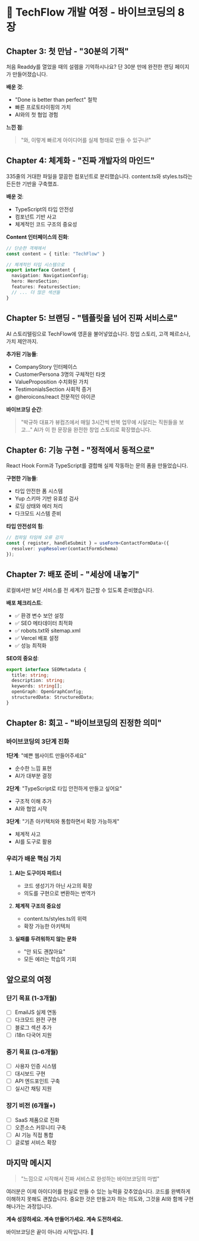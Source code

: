 # 🚀 TechFlow 개발 여정 - 바이브코딩의 8장

## Chapter 3: 첫 만남 - "30분의 기적"

처음 Readdy를 열었을 때의 설렘을 기억하시나요? 단 30분 만에 완전한 랜딩 페이지가 만들어졌습니다.

**배운 것**:
- "Done is better than perfect" 철학
- 빠른 프로토타이핑의 가치
- AI와의 첫 협업 경험

**느낀 점**:
> "와, 이렇게 빠르게 아이디어를 실제 형태로 만들 수 있구나!"

## Chapter 4: 체계화 - "진짜 개발자의 마인드"

335줄의 거대한 파일을 깔끔한 컴포넌트로 분리했습니다. content.ts와 styles.ts라는 든든한 기반을 구축했죠.

**배운 것**:
- TypeScript의 타입 안전성
- 컴포넌트 기반 사고
- 체계적인 코드 구조의 중요성

**Content 인터페이스의 진화**:
```typescript
// 단순한 객체에서
const content = { title: "TechFlow" }

// 체계적인 타입 시스템으로
export interface Content {
  navigation: NavigationConfig;
  hero: HeroSection;
  features: FeaturesSection;
  // ... 더 많은 섹션들
}
```

## Chapter 5: 브랜딩 - "템플릿을 넘어 진짜 서비스로"

AI 스토리텔링으로 TechFlow에 영혼을 불어넣었습니다. 창업 스토리, 고객 페르소나, 가치 제안까지.

**추가된 기능들**:
- CompanyStory 인터페이스
- CustomerPersona 3명의 구체적인 타겟
- ValueProposition 수치화된 가치
- TestimonialsSection 사회적 증거
- @heroicons/react 전문적인 아이콘

**바이브코딩 순간**:
> "박규하 대표가 뷰컴즈에서 매일 3시간씩 반복 업무에 시달리는 직원들을 보고..."
> AI가 이 한 문장을 완전한 창업 스토리로 확장했습니다.

## Chapter 6: 기능 구현 - "정적에서 동적으로"

React Hook Form과 TypeScript를 결합해 실제 작동하는 문의 폼을 만들었습니다.

**구현한 기능들**:
- 타입 안전한 폼 시스템
- Yup 스키마 기반 유효성 검사
- 로딩 상태와 에러 처리
- 다크모드 시스템 준비

**타입 안전성의 힘**:
```typescript
// 컴파일 타임에 오류 감지
const { register, handleSubmit } = useForm<ContactFormData>({
  resolver: yupResolver(contactFormSchema)
});
```

## Chapter 7: 배포 준비 - "세상에 내놓기"

로컬에서만 보던 서비스를 전 세계가 접근할 수 있도록 준비했습니다.

**배포 체크리스트**:
- ✅ 환경 변수 보안 설정
- ✅ SEO 메타데이터 최적화
- ✅ robots.txt와 sitemap.xml
- ✅ Vercel 배포 설정
- ✅ 성능 최적화

**SEO의 중요성**:
```typescript
export interface SEOMetadata {
  title: string;
  description: string;
  keywords: string[];
  openGraph: OpenGraphConfig;
  structuredData: StructuredData;
}
```

## Chapter 8: 회고 - "바이브코딩의 진정한 의미"

### 바이브코딩의 3단계 진화

**1단계**: "예쁜 웹사이트 만들어주세요"
- 순수한 느낌 표현
- AI가 대부분 결정

**2단계**: "TypeScript로 타입 안전하게 만들고 싶어요"
- 구조적 이해 추가
- AI와 협업 시작

**3단계**: "기존 아키텍처와 통합하면서 확장 가능하게"
- 체계적 사고
- AI를 도구로 활용

### 우리가 배운 핵심 가치

1. **AI는 도구이자 파트너**
   - 코드 생성기가 아닌 사고의 확장
   - 의도를 구현으로 변환하는 번역가

2. **체계적 구조의 중요성**
   - content.ts/styles.ts의 위력
   - 확장 가능한 아키텍처

3. **실패를 두려워하지 않는 문화**
   - "안 되도 괜찮아요"
   - 모든 에러는 학습의 기회

## 앞으로의 여정

### 단기 목표 (1-3개월)
- [ ] EmailJS 실제 연동
- [ ] 다크모드 완전 구현
- [ ] 블로그 섹션 추가
- [ ] i18n 다국어 지원

### 중기 목표 (3-6개월)
- [ ] 사용자 인증 시스템
- [ ] 대시보드 구현
- [ ] API 엔드포인트 구축
- [ ] 실시간 채팅 지원

### 장기 비전 (6개월+)
- [ ] SaaS 제품으로 진화
- [ ] 오픈소스 커뮤니티 구축
- [ ] AI 기능 직접 통합
- [ ] 글로벌 서비스 확장

## 마지막 메시지

> "느낌으로 시작해서 진짜 서비스로 완성하는 바이브코딩의 마법"

여러분은 이제 아이디어를 현실로 만들 수 있는 능력을 갖추었습니다. 
코드를 완벽하게 이해하지 못해도 괜찮습니다. 
중요한 것은 만들고자 하는 의도와, 그것을 AI와 함께 구현해나가는 과정입니다.

**계속 성장하세요. 계속 만들어가세요. 계속 도전하세요.**

바이브코딩은 끝이 아니라 시작입니다. 🚀